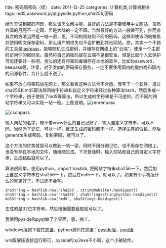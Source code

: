 title: 密码啊密码（续）
date: 2011-12-25
categories: 计算机类,计算机相关
tags: md5,password,pyqt,pyside,python,sha256,密码

续昨天说到密码问题，那么该怎么解决呢。最好的方法是不要使用中文网站，虽然外国的月亮不一定圆，但是大陆的一定不圆。当然最好的方法一般做不到，推而求其次的方法当然是一站一密，恩，不同的网站用不同的密码，这样即使该网站被黑并使用明文保存密码，那么用户的损失也不会扩散到其他网站。恩，其实一个不错的工具是[lastpass](http://lastpass.com)，能够随机生成密码，并储存在网络上的“云端”，使用一个主密码访问你的密码库。虽然将自己的密码放在云端不是很安全，但是比起个人去保护可能还要好一些吧。类似的还有将密码库储存在本地的软件，比如1password，keepass等，注意，对于类似的密码保存服务，一定不要使用国内的提供商和国内的闭源软件，为什么就不说了。

如果不放心将密码放在网上，那么看看这种方法合不合适。我写了一个软件，通过sha256和md5算法将网站字符串和自定义字符串经过各种算法hash，然后生成一个字符串，由于使用了md5等算法，所以生成的字符串是不可逆的，而不同的网站字符串又可以实现一站一密。上图说明。![](images/82505804BE6027E6F3F02C2C62396EB1_383_256.jpg "renrenpass")

![](images/190F970DED5B1C1CBEB5EB38B3550D3C_387_261.jpg "csdnpass")

输入网站的名字，带不带www什么的自己记好了，输入自定义字符串，可以不同，当然为了记忆，可以一样，反正生成的密码都不一样。选择生存的位数。然后generate生成密码，复制密码，就可以了。

这个方法的优势就是可以做到一站一密，同时不用分别记忆，也不用存在网络上，也没有存在本地的文件，随用随生成。下次登陆时，输入网站和自己的自定义字符串，生成粘贴就可以了。

算法很简单，使用python，import hashlib, 将网站字符串sha256一下，然后加上自定义字符串在sha256一下，然后在md5一下，就可以了。如果有个手机版什么的就更好了，不过还不会写。

```
shaString = hashlib.new('sha256', stringWebsite).hexdigest()
shaString = hashlib.new('sha256', shaString+stringCustom).hexdigest()
md5String = hashlib.new('md5', shaString).hexdigest()
```

生成的是32位字符串，然后根据需要截取就可以了。

我使用pyside和pyqt做了个界面，恩，完工。

windows版的下载在[这里](http://genpass.googlecode.com/files/genPass.zip)，python源码在这里：[pyside版](http://genpass.googlecode.com/files/genpass.py)，[pyqt版](http://genpass.googlecode.com/files/genpass-qt.py)

win版解压直接运行即可，pyside的py2exe不小啊，这个小破软件。
